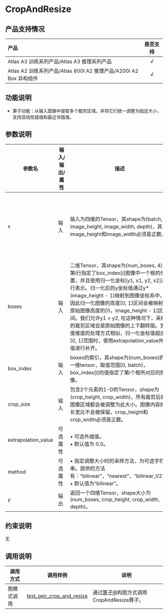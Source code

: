 # CropAndResize

## 产品支持情况

| 产品                                                         | 是否支持 |
| :----------------------------------------------------------- | :------: |
| <term>Atlas A3 训练系列产品/Atlas A3 推理系列产品</term>     |    √     |
| <term>Atlas A2 训练系列产品/Atlas 800I A2 推理产品/A200I A2 Box 异构组件</term> |    √     |

## 功能说明

- 算子功能：从输入图像中提取多个裁剪区域，并将它们统一调整为指定大小，支持双线性插值和最近邻插值。

## 参数说明

| 参数名 | 输入/输出/属性 | 描述                                                                                                                                                                                                                                                                                         | 数据类型                                                    | 数据格式 |
|-----|----------|--------------------------------------------------------------------------------------------------------------------------------------------------------------------------------------------------------------------------------------------------------------------------------------------|---------------------------------------------------------|------|
| x   | 输入       | 输入为四维的Tensor，其shape为(batch, image_height, image_width, depth)，其中image_height和image_width必须是正数。                                                                                                                                                                                             | UINT8、UINT16、INT8、INT16、INT32、INT64、FLOAT16、FLOAT、DOUBLE | NHWC |
| boxes   | 输入       | 二维Tensor，其shape为(num_boxes, 4)。第i行指定了box_index[i]图像中一个框的位置，并且使用归一化坐标[y1, x1, y2, x2]进行表示。归一化后的y坐标值通过y*(image_height - 1)映射到图像坐标系中，因此归一化图像的高度[0, 1]区间会被映射到原始图像高度的[0，image_height - 1]区间。我们允许y1 > y2, 在这种情况下，采样的裁剪区域会是原始图像的上下翻转版。宽度维度的处理方式相似，归一化坐标值超出[0, 1]范围时，使用extrapolation_value外插值进行补齐。 | FLOAT16、FLOAT                                           | ND   |
| box_index   | 输入       | boxes的索引，其shape为(num_boxes)的一维tensor，取值范围[0, batch)，box_index[i]的值指定了第i个框所对应的图像。                                                                                                                                                                                                           | INT32                                                   | ND   |
| crop_size   | 输入       | 包含2个元素的1-D的Tensor，shape为(crop_height, crop_width)，所有裁剪后的图像区域都会被调整为此大小。图像内容的长宽比不会被保留。crop_height和crop_width必须是正数。                                                                                                                                                                           | INT32                                                   | ND   |
| extrapolation_value   | 可选属性     | • 可选外插值。<br>• 默认值为 0.0。                                                                                                                                                                                                                                                                    | FLOAT                                                   | -    |
| method   | 可选属性     | • 指定调整大小时的采样方法，为可选字符串。提供的方法有：“bilinear”，“nearest”，“bilinear_V2”。<br>• 默认值为“bilinear”。                                                                                                                                                                                                        | STRING                                                  | -    |
| y   | 输出       | 返回一个四维Tensor，shape大小为(num_boxes, crop_height, crop_width, depth)。                                                                                                                                                                                                                          | FLOAT16、FLOAT                                           | NHWC |


## 约束说明

无

## 调用说明

| 调用方式 | 调用样例                                                                   | 说明                                                             |
|--------------|------------------------------------------------------------------------|----------------------------------------------------------------|
| 图模式调用 | [test_geir_crop_and_resize](./examples/test_geir_crop_and_resize.cpp)   | 通过[算子IR](./op_graph/crop_and_resize_proto.h)构图方式调用CropAndResize算子。 |
